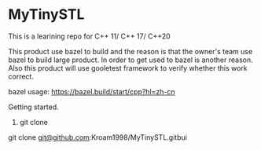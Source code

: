 # MyTinySTL
This is a learining repo for C++ 11/ C++ 17/ C++20

This product use bazel to build and the reason is that the owner's team use bazel to build large product.
In order to get used to bazel is another reason.
Also this product will use gooletest framework to verify whether this work correct.

bazel usage: https://bazel.build/start/cpp?hl=zh-cn 

Getting started.
1. git clone

git clone git@github.com:Kroam1998/MyTinySTL.gitbui

